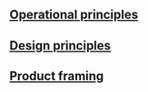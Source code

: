 ## [Operational principles](operational-principles.md)

## [Design principles](design-principles.md)

## [Product framing](product-framing.md)

